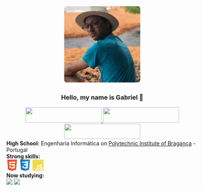 <div align="center">
      <img src="WhatsApp Image 2021-09-28 at 21.23.41.jpeg" alt="Profile Photo" width="200px" style="border-radius: 10px; border: 3px solid white;"> <br>
      <h3> Hello, my name is Gabriel 👋</h3>
</div>
<div align="center">
        <a href="https://instagram.com/gabrielol113" target="_blank"><img src="https://img.shields.io/badge/-Instagram-%23E4405F?style=for-the-badge&logo=instagram&logoColor=white" target="_blank" width="200px" height="40px">
        </a>
 	  <a href="https://www.twitch.tv/tixolee" target="_blank"><img                                              src="https://img.shields.io/badge/Twitch-9146FF?style=for-the-badge&logo=twitch&logoColor=white" target="_blank"                    width="200px" height="40px">
        </a>
        <a href="https://www.linkedin.com/in/gabriel-teixeira-3049a3154/" target="_blank"><img                                            src="https://img.shields.io/badge/-LinkedIn-%230077B5?style=for-the-     badge&logo=linkedin&logoColor=white"                  target="_blank"   width="200px" height="40px">
        </a> 
    
 </div>
  <strong>High School:</strong>
 Engenharia Informática on <a href="http://portal3.ipb.pt/index.php/pt/ipb">Polytechnic Institute of  Bragança</a> - Portugal <br>
  <strong>Strong skills:</strong>
 <div>
     <img src="https://raw.githubusercontent.com/devicons/devicon/master/icons/html5/html5-original.svg" width=30px height="30px">
     <img src="https://raw.githubusercontent.com/devicons/devicon/master/icons/css3/css3-original.svg" width=30px height="30px">
     <img src="https://raw.githubusercontent.com/devicons/devicon/master/icons/javascript/javascript-plain.svg" width=30px height="30px">
 </div>
  <strong>Now studying:</strong> <br>

  <div> 
     <img src="https://cdn.jsdelivr.net/gh/devicons/devicon/icons/react/react-original.svg"  width=30px;/>
     <img src="https://cdn.jsdelivr.net/gh/devicons/devicon/icons/nodejs/nodejs-original.svg" width=30px;>        
 </div>
